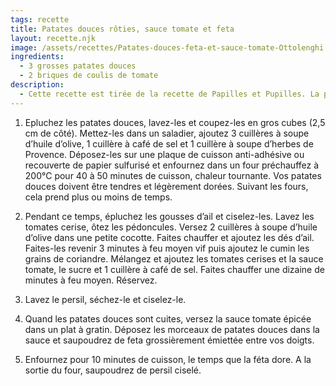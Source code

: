 ```yaml
---
tags: recette
title: Patates douces rôties, sauce tomate et feta
layout: recette.njk
image: /assets/recettes/Patates-douces-feta-et-sauce-tomate-Ottolenghi.webp
ingredients:
  - 3 grosses patates douces
  - 2 briques de coulis de tomate
description:
  - Cette recette est tirée de la recette de Papilles et Pupilles. La première que je l’ai cuisiné, je n’y croyais pas du tout. J’avais peur que ce soit trop sucré et finalement ce fût une vraie découverte. Les patates douces sont fondantes, la féta apporte le sel nécessaire et les tomates, tellement miam :P ! J’espère que vous l’aimerez aussi ! Bon appétit :)
---
```


1. Epluchez les patates douces, lavez-les et coupez-les en gros cubes (2,5 cm de côté). Mettez-les dans un saladier, ajoutez 3 cuillères à soupe d’huile d’olive, 1 cuillère à café de sel et 1 cuillère à soupe d’herbes de Provence.  Déposez-les sur une plaque de cuisson anti-adhésive ou recouverte de papier sulfurisé et enfournez dans un four préchauffez à 200°C pour 40 à 50 minutes de cuisson, chaleur tournante. Vos patates douces doivent être tendres et légèrement dorées. Suivant les fours, cela prend plus ou moins de temps.

2. Pendant ce temps, épluchez les gousses d’ail et ciselez-les. Lavez les tomates cerise, ôtez les pédoncules. Versez 2 cuillères à soupe d’huile d’olive dans une petite cocotte. Faites chauffer et ajoutez les dés d’ail. Faites-les revenir 3 minutes à feu moyen vif puis ajoutez le cumin les grains de coriandre. Mélangez et ajoutez les tomates cerises et la sauce tomate, le sucre et 1 cuillère à café de sel. Faites chauffer une dizaine de minutes à feu moyen. Réservez.

3. Lavez le persil, séchez-le et ciselez-le.

4. Quand les patates douces sont cuites, versez la sauce tomate épicée dans un plat à gratin. Déposez les morceaux de patates douces dans la sauce et saupoudrez de feta grossièrement émiettée entre vos doigts.

5. Enfournez pour 10 minutes de cuisson, le temps que la féta dore. A la sortie du four, saupoudrez de persil ciselé.